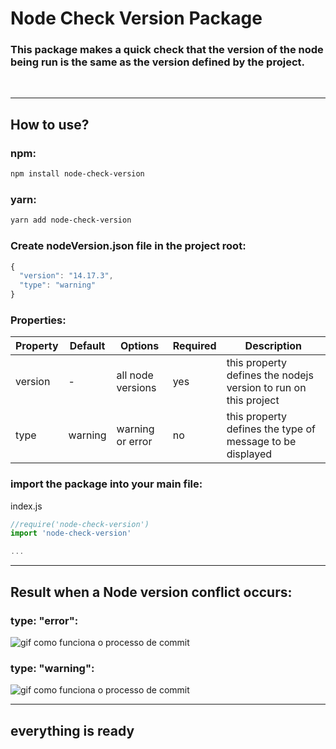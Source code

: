 # Node Check Version Package

### This package makes a quick check that the version of the node being run is the same as the version defined by the project.
&nbsp; 
 
-----
## **How to use**?

### npm:
```bash
npm install node-check-version
```

### yarn:
```bash
yarn add node-check-version
```

### Create nodeVersion.json file in the project root:
```js
{
  "version": "14.17.3",
  "type": "warning"
}
```
### **Properties:**

| Property | Default | Options           | Required | Description                                                     |
|----------|---------|-------------------|----------|-----------------------------------------------------------------|
| version  | -       | all node versions | yes      | this property defines the nodejs version to run on this project |
| type     | warning | warning or error  | no       | this property defines the type of message to be displayed       |

### import the package into your main file:

index.js
```js
//require('node-check-version')
import 'node-check-version'

...
```

---

## **Result when a Node version conflict occurs:**

### **type: "error":**
![gif como funciona o processo de commit](https://i.ibb.co/DfMVYGx/error.png)

### **type: "warning":**
![gif como funciona o processo de commit](https://i.ibb.co/bXttDPN/warning.png)

---
## **everything is ready**